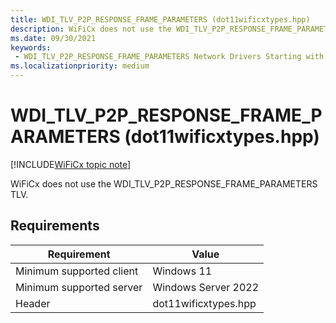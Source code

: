 ```yaml
---
title: WDI_TLV_P2P_RESPONSE_FRAME_PARAMETERS (dot11wificxtypes.hpp)
description: WiFiCx does not use the WDI_TLV_P2P_RESPONSE_FRAME_PARAMETERS TLV.
ms.date: 09/30/2021
keywords:
 - WDI_TLV_P2P_RESPONSE_FRAME_PARAMETERS Network Drivers Starting with Windows Vista
ms.localizationpriority: medium
---
```


# WDI\_TLV\_P2P\_RESPONSE\_FRAME\_PARAMETERS (dot11wificxtypes.hpp)

[!INCLUDE[WiFiCx topic note](../includes/wificx-version-warning.md)]

WiFiCx does not use the WDI_TLV_P2P_RESPONSE_FRAME_PARAMETERS TLV.

## Requirements

|Requirement|Value|
|--- |--- |
|Minimum supported client|Windows 11|
|Minimum supported server|Windows Server 2022|
|Header|dot11wificxtypes.hpp|


 

 




